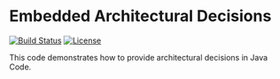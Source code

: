 # Embedded Architectural Decisions

[![Build Status](https://travis-ci.org/koppor/embedded-adl.svg?branch=master)](https://travis-ci.org/koppor/embedded-adl)
[![License](https://img.shields.io/badge/license-EPL-blue.svg)](LICENSE)

This code demonstrates how to provide architectural decisions in Java Code.
